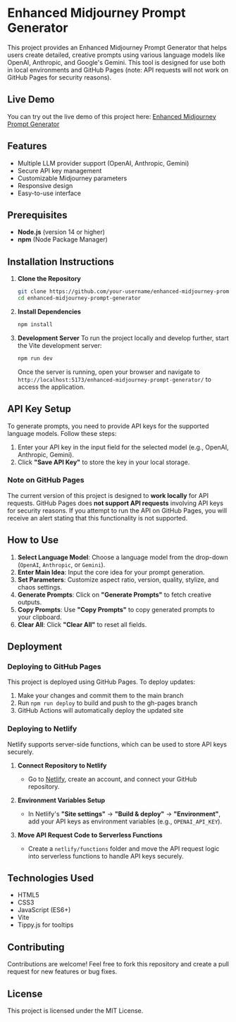 # Enhanced Midjourney Prompt Generator

This project provides an Enhanced Midjourney Prompt Generator that helps users create detailed, creative prompts using various language models like OpenAI, Anthropic, and Google's Gemini. This tool is designed for use both in local environments and GitHub Pages (note: API requests will not work on GitHub Pages for security reasons).

## Live Demo

You can try out the live demo of this project here: [Enhanced Midjourney Prompt Generator](https://reasonofmoon.github.io/enhanced-midjourney-prompt-generator/)

## Features

- Multiple LLM provider support (OpenAI, Anthropic, Gemini)
- Secure API key management
- Customizable Midjourney parameters
- Responsive design
- Easy-to-use interface

## Prerequisites
- **Node.js** (version 14 or higher)
- **npm** (Node Package Manager)

## Installation Instructions

1. **Clone the Repository**
   ```bash
   git clone https://github.com/your-username/enhanced-midjourney-prompt-generator.git
   cd enhanced-midjourney-prompt-generator
   ```

2. **Install Dependencies**
   ```bash
   npm install
   ```

3. **Development Server**
   To run the project locally and develop further, start the Vite development server:
   ```bash
   npm run dev
   ```
   Once the server is running, open your browser and navigate to `http://localhost:5173/enhanced-midjourney-prompt-generator/` to access the application.

## API Key Setup
To generate prompts, you need to provide API keys for the supported language models. Follow these steps:

1. Enter your API key in the input field for the selected model (e.g., OpenAI, Anthropic, Gemini).
2. Click **"Save API Key"** to store the key in your local storage.

### Note on GitHub Pages
The current version of this project is designed to **work locally** for API requests. GitHub Pages does **not support API requests** involving API keys for security reasons. If you attempt to run the API on GitHub Pages, you will receive an alert stating that this functionality is not supported.

## How to Use

1. **Select Language Model**: Choose a language model from the drop-down (`OpenAI`, `Anthropic`, or `Gemini`).
2. **Enter Main Idea**: Input the core idea for your prompt generation.
3. **Set Parameters**: Customize aspect ratio, version, quality, stylize, and chaos settings.
4. **Generate Prompts**: Click on **"Generate Prompts"** to fetch creative outputs.
5. **Copy Prompts**: Use **"Copy Prompts"** to copy generated prompts to your clipboard.
6. **Clear All**: Click **"Clear All"** to reset all fields.

## Deployment

### Deploying to GitHub Pages

This project is deployed using GitHub Pages. To deploy updates:

1. Make your changes and commit them to the main branch
2. Run `npm run deploy` to build and push to the gh-pages branch
3. GitHub Actions will automatically deploy the updated site

### Deploying to Netlify
Netlify supports server-side functions, which can be used to store API keys securely.

1. **Connect Repository to Netlify**
   - Go to [Netlify](https://www.netlify.com/), create an account, and connect your GitHub repository.

2. **Environment Variables Setup**
   - In Netlify's **"Site settings"** -> **"Build & deploy"** -> **"Environment"**, add your API keys as environment variables (e.g., `OPENAI_API_KEY`).

3. **Move API Request Code to Serverless Functions**
   - Create a `netlify/functions` folder and move the API request logic into serverless functions to handle API keys securely.

## Technologies Used

- HTML5
- CSS3
- JavaScript (ES6+)
- Vite
- Tippy.js for tooltips

## Contributing
Contributions are welcome! Feel free to fork this repository and create a pull request for new features or bug fixes.

## License
This project is licensed under the MIT License.